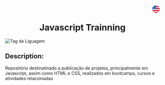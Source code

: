 <a href="https://github.com/rafaelrvital/Javascript-Trainning/blob/main/README.md"><img src="https://github.com/rafaelrvital/rafaelrvital/blob/main/assets/flags/us.png" width="25" align="right" title="Change to english"></a>

<br>

<div align=center>

# Javascript Trainning

</div>

![Tag da Liguagem](https://img.shields.io/badge/Visual%20Studio%20Code-Javascript-orange)

## Description:

Repositório destinatinado a publicação de projetos, principalmente em Javascript, assim como HTML e CSS, realizados em bootcamps, cursos e atividades relacionadas